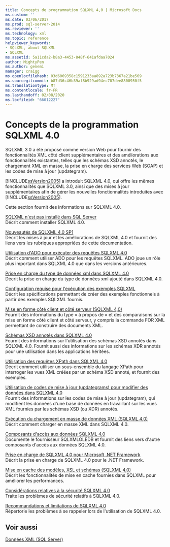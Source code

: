 ```yaml
---
title: Concepts de programmation SQLXML 4,0 | Microsoft Docs
ms.custom: ''
ms.date: 03/06/2017
ms.prod: sql-server-2014
ms.reviewer: ''
ms.technology: xml
ms.topic: reference
helpviewer_keywords:
- SQLXML, about SQLXML
- SQLXML
ms.assetid: 5a11cda2-b8a3-4453-848f-641afdaa7024
author: MightyPen
ms.author: genemi
manager: craigg
ms.openlocfilehash: 03d6069358c1591233aa892a723b7367a21be569
ms.sourcegitcommit: b87d36c46b39af8b929ad94ec707dee8800950f5
ms.translationtype: MT
ms.contentlocale: fr-FR
ms.lasthandoff: 02/08/2020
ms.locfileid: "66012227"
---
```

# <a name="sqlxml-40-programming-concepts"></a>Concepts de la programmation SQLXML 4.0
  SQLXML 3.0 a été proposé comme version Web pour fournir des fonctionnalités XML côté client supplémentaires et des améliorations aux fonctionnalités existantes, telles que les schémas XSD annotés, le chargement XML en masse, la prise en charge des services Web (SOAP) et les codes de mise à jour (updategram).  
  
 
  [!INCLUDE[ssVersion2005](../../includes/ssversion2005-md.md)] a introduit SQLXML 4.0, qui offre les mêmes fonctionnalités que SQLXML 3.0, ainsi que des mises à jour supplémentaires afin de gérer les nouvelles fonctionnalités introduites avec [!INCLUDE[ssVersion2005](../../includes/ssversion2005-md.md)].  
  
 Cette section fournit des informations sur SQLXML 4.0.  
  
 [SQLXML n'est pas installé dans SQL Server](sqlxml-is-not-installed-in-sql-server.md)  
 Décrit comment installer SQLXML 4.0.  
  
 [Nouveautés de SQLXML 4.0 SP1](what-s-new-in-sqlxml-4-0-sp1.md)  
 Décrit les mises à jour et les améliorations de SQLXML 4.0 et fournit des liens vers les rubriques appropriées de cette documentation.  
  
 [Utilisation d'ADO pour exécuter des requêtes SQLXML 4.0](using-ado-to-execute-sqlxml-4-0-queries.md)  
 Décrit comment utiliser ADO pour les requêtes SQLXML. ADO joue un rôle plus important dans SQLXML 4.0 que dans les versions antérieures.  
  
 [Prise en charge du type de données xml dans SQLXML 4.0](xml-data-type-support-in-sqlxml-4-0.md)  
 Décrit la prise en charge du type de données xml ajouté dans SQLXML 4.0.  
  
 [Configuration requise pour l'exécution des exemples SQLXML](requirements-for-running-sqlxml-examples.md)  
 Décrit les spécifications permettant de créer des exemples fonctionnels à partir des exemples SQLXML fournis.  
  
 [Mise en forme côté client et côté serveur &#40;SQLXML 4,0&#41;](formatting/client-side-and-server-side-formatting-sqlxml-4-0.md)  
 Fournit des informations du type « à propos de » et des comparaisons sur la mise en forme côté client et côté serveur, y compris la commande FOR XML permettant de construire des documents XML.  
  
 [Schémas XSD annotés dans SQLXML 4.0](annotated-xsd-schemas/annotated-xsd-schemas-in-sqlxml-4-0.md)  
 Fournit des informations sur l'utilisation des schémas XSD annotés dans SQLXML 4.0. Fournit aussi des informations sur les schémas XDR annotés pour une utilisation dans les applications héritées.  
  
 [Utilisation des requêtes XPath dans SQLXML 4.0](../sqlxml-annotated-xsd-schemas-xpath-queries/using-xpath-queries-in-sqlxml-4-0.md)  
 Décrit comment utiliser un sous-ensemble du langage XPath pour interroger les vues XML créées par un schéma XSD annoté, et fournit des exemples.  
  
 [Utilisation de codes de mise à jour (updategrams) pour modifier des données dans SQLXML 4.0](../sqlxml-annotated-xsd-schemas-xpath-queries/updategrams/using-updategrams-to-modify-data-in-sqlxml-4-0.md)  
 Fournit des informations sur les codes de mise à jour (updategram), qui modifient les données d'une base de données en travaillant sur les vues XML fournies par les schémas XSD (ou XDR) annotés.  
  
 [Exécution du chargement en masse de données XML &#40;SQLXML 4,0&#41;](../sqlxml-annotated-xsd-schemas-xpath-queries/bulk-load-xml/performing-bulk-load-of-xml-data-sqlxml-4-0.md)  
 Décrit comment charger en masse XML dans SQLXML 4.0.  
  
 [Composants d'accès aux données SQLXML 4.0](../sqlxml-annotated-xsd-schemas-xpath-queries/data-access-components-provider/sqlxml-4-0-data-access-components-sqlxmloledb-provider.md)  
 Documente le fournisseur SQLXMLOLEDB et fournit des liens vers d'autre composants d'accès aux données SQLXML 4.0.  
  
 [Prise en charge de SQLXML 4.0 pour Microsoft .NET Framework](../../database-engine/dev-guide/sqlxml-4-0-net-framework-support.md)  
 Décrit la prise en charge de SQLXML 4.0 pour le .NET Framework.  
  
 [Mise en cache des modèles, XSL et schémas &#40;SQLXML 4,0&#41;](../sqlxml-annotated-xsd-schemas-xpath-queries/caching-templates-xml-schemas/caching-templates-xsl-and-schemas-sqlxml-4-0.md)  
 Décrit les fonctionnalités de mise en cache fournies dans SQLXML pour améliorer les performances.  
  
 [Considérations relatives à la sécurité SQLXML 4.0](../sqlxml-annotated-xsd-schemas-xpath-queries/security/sqlxml-4-0-security-considerations.md)  
 Traite les problèmes de sécurité relatifs à SQLXML 4.0.  
  
 [Recommandations et limitations de SQLXML 4.0](../sqlxml-annotated-xsd-schemas-xpath-queries/guidelines-and-limitations-of-sqlxml-4-0.md)  
 Répertorie les problèmes à se rappeler lors de l'utilisation de SQLXML 4.0.  
  
## <a name="see-also"></a>Voir aussi  
 [Données XML &#40;SQL Server&#41;](../xml/xml-data-sql-server.md)  
  
  
